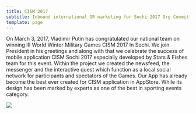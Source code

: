 ```yaml
---
title: CISM 2017
subtitle: Inbound international GR marketing for Sochi 2017 Org Committee
template: page
---
```

On March 3, 2017, Vladimir Putin has congratulated our national team on winning III World Winter Military Games CISM 2017 In Sochi. We join President in his greetings and along with that we celebrate the success of mobile application CISM Sochi 2017 especially developed by Stars & Fishes team for this event. Within the project we created the newsfeed, the messenger and the interactive quest which function as a local social network for participants and spectators of the Games. Our App has already become the best ever created for CISM application in AppStore. While its design has been marked by experts as one of the best in sporting events category.

![](/images/cism-sochi-2017.jpg)
